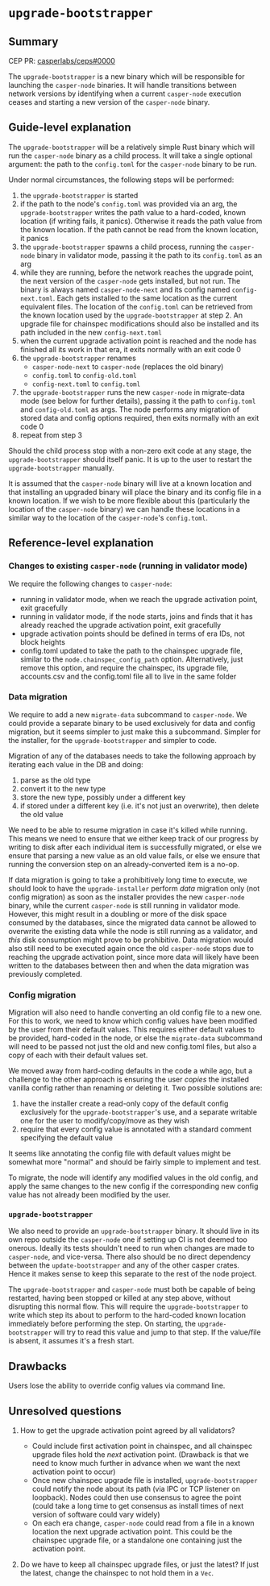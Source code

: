 # `upgrade-bootstrapper`

## Summary

[summary]: #summary

CEP PR: [casperlabs/ceps#0000](https://github.com/casperlabs/ceps/pull/0000)

The `upgrade-bootstrapper` is a new binary which will be responsible for launching the `casper-node` binaries.  It will
handle transitions between network versions by identifying when a current `casper-node` execution ceases and starting
a new version of the `casper-node` binary.


## Guide-level explanation

[guide-level-explanation]: #guide-level-explanation

The `upgrade-bootstrapper` will be a relatively simple Rust binary which will run the `casper-node` binary as a child
process.  It will take a single optional argument: the path to the `config.toml` for the `casper-node` binary to be run.

Under normal circumstances, the following steps will be performed:

1. the `upgrade-bootstrapper` is started
2. if the path to the node's `config.toml` was provided via an arg, the `upgrade-bootstrapper` writes the path value to
   a hard-coded, known location (if writing fails, it panics).  Otherwise it reads the path value from the known
   location.  If the path cannot be read from the known location, it panics
3. the `upgrade-bootstrapper` spawns a child process, running the `casper-node` binary in validator mode, passing it the
   path to its `config.toml` as an arg
4. while they are running, before the network reaches the upgrade point, the next version of the `casper-node` gets
   installed, but not run.  The binary is always named `casper-node-next` and its config named `config-next.toml`.  Each
   gets installed to the same location as the current equivalent files.  The location of the `config.toml` can be
   retrieved from the known location used by the `upgrade-bootstrapper` at step 2.  An upgrade file for chainspec
   modifications should also be installed and its path included in the new `config-next.toml`
5. when the current upgrade activation point is reached and the node has finished all its work in that era, it exits
   normally with an exit code 0
6. the `upgrade-bootstrapper` renames
     * `casper-node-next` to `casper-node` (replaces the old binary)
     * `config.toml` to `config-old.toml`
     * `config-next.toml` to `config.toml`
7. the `upgrade-bootstrapper` runs the new `casper-node` in migrate-data mode (see below for further details), passing
   it the path to `config.toml` and `config-old.toml` as args.  The node performs any migration of stored data and
   config options required, then exits normally with an exit code 0
8. repeat from step 3

Should the child process stop with a non-zero exit code at any stage, the `upgrade-bootstrapper` should itself panic.
It is up to the user to restart the `upgrade-bootstrapper` manually.

It is assumed that the `casper-node` binary will live at a known location and that installing an upgraded binary will
place the binary and its config file in a known location.  If we wish to be more flexible about this (particularly the
location of the `casper-node` binary) we can handle these locations in a similar way to the location of the
`casper-node`'s `config.toml`.


## Reference-level explanation

[reference-level-explanation]: #reference-level-explanation

### Changes to existing `casper-node` (running in validator mode)

We require the following changes to `casper-node`:

* running in validator mode, when we reach the upgrade activation point, exit gracefully
* running in validator mode, if the node starts, joins and finds that it has already reached the upgrade activation
  point, exit gracefully
* upgrade activation points should be defined in terms of era IDs, not block heights
* config.toml updated to take the path to the chainspec upgrade file, similar to the `node.chainspec_config_path`
  option.  Alternatively, just remove this option, and require the chainspec, its upgrade file, accounts.csv and the
  config.toml file all to live in the same folder

### Data migration

We require to add a new `migrate-data` subcommand to `casper-node`.  We could provide a separate binary to be used
exclusively for data and config migration, but it seems simpler to just make this a subcommand.  Simpler for the
installer, for the `upgrade-bootstrapper` and simpler to code.

Migration of any of the databases needs to take the following approach by iterating each value in the DB and doing:

1. parse as the old type
2. convert it to the new type
3. store the new type, possibly under a different key
4. if stored under a different key (i.e. it's not just an overwrite), then delete the old value

We need to be able to resume migration in case it's killed while running.  This means we need to ensure that we either
keep track of our progress by writing to disk after each individual item is successfully migrated, or else we ensure
that parsing a new value as an old value fails, or else we ensure that running the conversion step on an
already-converted item is a no-op.

If data migration is going to take a prohibitively long time to execute, we should look to have the `upgrade-installer`
perform _data_ migration only (not config migration) as soon as the installer provides the new `casper-node` binary,
while the current `casper-node` is still running in validator mode.  However, this might result in a doubling or more of
the disk space consumed by the databases, since the migrated data cannot be allowed to overwrite the existing data while
the node is still running as a validator, and _this_ disk consumption might prove to be prohibitive.  Data migration
would also still need to be executed again once the old `casper-node` stops due to reaching the upgrade activation
point, since more data will likely have been written to the databases between then and when the data migration was
previously completed.

### Config migration

Migration will also need to handle converting an old config file to a new one.  For this to work, we need to know which
config values have been modified by the user from their default values.  This requires either default values to be
provided, hard-coded in the node, or else the `migrate-data` subcommand will need to be passed not just the old and new
config.toml files, but also a copy of each with their default values set.

We moved away from hard-coding defaults in the code a while ago, but a challenge to the other approach is ensuring the
user _copies_ the installed vanilla config rather than renaming or deleting it.  Two possible solutions are:
1. have the installer create a read-only copy of the default config exclusively for the `upgrade-bootstrapper`'s use,
   and a separate writable one for the user to modify/copy/move as they wish
1. require that every config value is annotated with a standard comment specifying the default value

It seems like annotating the config file with default values might be somewhat more "normal" and should be fairly simple
to implement and test.

To migrate, the node will identify any modified values in the old config, and apply the same changes to the new config
if the corresponding new config value has not already been modified by the user.


### `upgrade-bootstrapper`

We also need to provide an `upgrade-bootstrapper` binary.  It should live in its own repo outside the `casper-node` one
if setting up CI is not deemed too onerous.  Ideally its tests shouldn't need to run when changes are made to
`casper-node`, and vice-versa.  There also should be no direct dependency between the `update-bootstrapper` and any of
the other casper crates.  Hence it makes sense to keep this separate to the rest of the node project.

The `upgrade-bootstrapper` and `casper-node` must both be capable of being restarted, having been stopped or killed at
any step above, without disrupting this normal flow.  This will require the `upgrade-bootstrapper` to write which step
its about to perform to the hard-coded known location immediately before performing the step.  On starting, the
`upgrade-bootstrapper` will try to read this value and jump to that step.  If the value/file is absent, it assumes it's
a fresh start.


## Drawbacks

[drawbacks]: #drawbacks

Users lose the ability to override config values via command line.


## Unresolved questions

[unresolved-questions]: #unresolved-questions

1. How to get the upgrade activation point agreed by all validators?
    * Could include first activation point in chainspec, and all chainspec upgrade files hold the _next_ activation
      point. (Drawback is that we need to know much further in advance when we want the next activation point to occur)
    * Once new chainspec upgrade file is installed, `upgrade-bootstrapper` could notify the node about its path (via
      IPC or TCP listener on loopback).  Nodes could then use consensus to agree the point (could take a long time to
      get consensus as install times of next version of software could vary widely)
    * On each era change, `casper-node` could read from a file in a known location the next upgrade activation point.
      This could be the chainspec upgrade file, or a standalone one containing just the activation point.

1. Do we have to keep all chainspec upgrade files, or just the latest?  If just the latest, change the chainspec to not
   hold them in a `Vec`.
